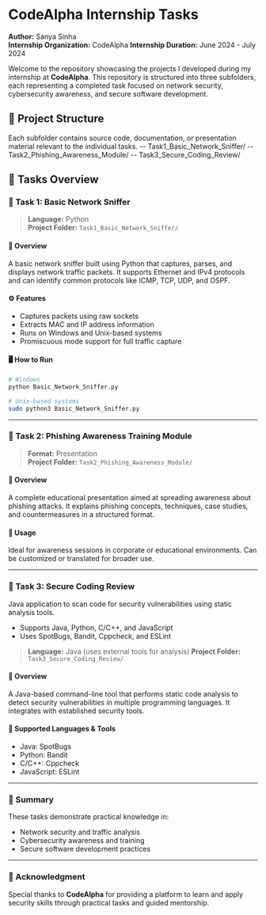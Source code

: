 # CodeAlpha Internship Tasks

**Author:** Sanya Sinha  
**Internship Organization:** CodeAlpha
**Internship Duration:** June 2024 - July 2024

Welcome to the repository showcasing the projects I developed during my internship at **CodeAlpha**. 
This repository is structured into three subfolders, each representing a completed task focused on network security, cybersecurity awareness, and secure software development.

## 📁 Project Structure

Each subfolder contains source code, documentation, or presentation material relevant to the individual tasks.
-- Task1_Basic_Network_Sniffer/
-- Task2_Phishing_Awareness_Module/
-- Task3_Secure_Coding_Review/

## 📁 Tasks Overview

### 🔹 Task 1: Basic Network Sniffer
> **Language:** Python  
> **Project Folder:** `Task1_Basic_Network_Sniffer/`

#### 📄 Overview
A basic network sniffer built using Python that captures, parses, and displays network traffic packets. It supports Ethernet and IPv4 protocols and can identify common protocols like ICMP, TCP, UDP, and OSPF.

#### ⚙️ Features
- Captures packets using raw sockets
- Extracts MAC and IP address information
- Runs on Windows and Unix-based systems
- Promiscuous mode support for full traffic capture

#### 🖥️ How to Run
```bash
# Windows
python Basic_Network_Sniffer.py

# Unix-based systems
sudo python3 Basic_Network_Sniffer.py
```
---

### 🔹 Task 2: Phishing Awareness Training Module
> **Format:** Presentation  
> **Project Folder:** `Task2_Phishing_Awareness_Module/`

#### 📄 Overview
A complete educational presentation aimed at spreading awareness about phishing attacks. It explains phishing concepts, techniques, case studies, and countermeasures in a structured format.

#### 📌 Usage
Ideal for awareness sessions in corporate or educational environments. Can be customized or translated for broader use.

---

### 🔹 Task 3: Secure Coding Review
Java application to scan code for security vulnerabilities using static analysis tools.  
- Supports Java, Python, C/C++, and JavaScript  
- Uses SpotBugs, Bandit, Cppcheck, and ESLint  
> **Language:** Java (uses external tools for analysis)
> **Project Folder:** `Task3_Secure_Coding_Review/`

#### 📄 Overview
A Java-based command-line tool that performs static code analysis to detect security vulnerabilities in multiple programming languages. It integrates with established security tools.

#### 🔧 Supported Languages & Tools
- Java: SpotBugs
- Python: Bandit
- C/C++: Cppcheck
- JavaScript: ESLint

---

### 🎯 Summary
These tasks demonstrate practical knowledge in:
- Network security and traffic analysis
- Cybersecurity awareness and training
- Secure software development practices

---

### 🙌 Acknowledgment
Special thanks to **CodeAlpha** for providing a platform to learn and apply security skills through practical tasks and guided mentorship.

